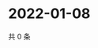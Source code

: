 # 2022-01-08

共 0 条

<!-- BEGIN WEIBO -->
<!-- 最后更新时间 Sat Jan 08 2022 00:24:17 GMT+0800 (China Standard Time) -->

<!-- END WEIBO -->
